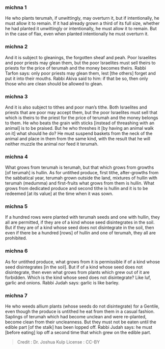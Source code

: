
### michna 1
He who plants terumah, if unwittingly, may overturn it, but if intentionally, he must allow it to remain. If it had already grown a third of its full size, whether he had planted it unwittingly or intentionally, he must allow it to remain. But in the case of flax, even when planted intentionally he must overturn it.

### michna 2
And it is subject to gleanings, the forgotten sheaf and peah. Poor Israelites and poor priests may glean them, but the poor Israelites must sell theirs to priests for the price of terumah and the money becomes theirs. Rabbi Tarfon says: only poor priests may glean them, lest [the others] forget and put it into their mouths. Rabbi Akiva said to him: if that be so, then only those who are clean should be allowed to glean.

### michna 3
And it is also subject to tithes and poor man’s tithe. Both Israelites and priests that are poor may accept them, but the poor Israelites must sell that which is theirs to the priest for the price of terumah and the money belongs to them. He who beats the grain with sticks [instead of threashing with an animal] is to be praised. But he who threshes it [by having an animal walk on it] what should he do? He must suspend baskets from the neck of the animal and place in them from the same kind, with the result that he will neither muzzle the animal nor feed it terumah.

### michna 4
What grows from terumah is terumah, but that which grows from growths [of terumah] is hullin. As for untithed produce, first tithe, after-growths from the sabbatical year, terumah grown outside the land, mixtures of hullin with terumah (medumma) and first-fruits what grows from them is hullin. What grows from dedicated produce and second tithe is hullin and it is to be redeemed [at its value] at the time when it was sown.

### michna 5
If a hundred rows were planted with terumah seeds and one with hullin, they all are permitted, if they are of a kind whose seed disintegrates in the soil. But if they are of a kind whose seed does not disintegrate in the soil, then even if there be a hundred [rows] of hullin and one of terumah, they all are prohibited.

### michna 6
As for untithed produce, what grows from it is permissible if of a kind whose seed disintegrates [in the soil]. But if of a kind whose seed does not disintegrate, then even what grows from plants which grew out of it are forbidden. Which is the kind whose seed does not disintegrate? Like luf, garlic and onions. Rabbi Judah says: garlic is like barley.

### michna 7
He who weeds allium plants (whose seeds do not disintegrate) for a Gentile, even though the produce is untithed he eat from them in a casual fashion. Saplings of terumah which had become unclean and were re-planted, become clean from their uncleanness. But they must not be eaten until the edible part [of the stalk] has been lopped off. Rabbi Judah says: he must [before eating] lop off a second time that which grew on the edible part.

>Credit : Dr. Joshua Kulp
>License : CC-BY